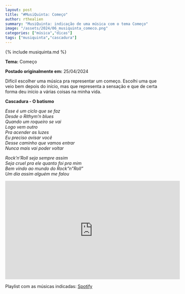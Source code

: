 ```yaml
---
layout: post
title: "#MusiQuinta: Começo"
author: rthealien
summary: "MusiQuinta: indicação de uma música com o tema Começo"
image: "/assets/2024/06_musiquinta_comeco.png"
categories: ["música","dicas"]
tags: ["musiquinta","cascadura"]
---
```


{% include musiquinta.md %}

**Tema:** Começo

**Postado originalmente em:** 25/04/2024

Difícil escolher uma música pra representar um começo. Escolhi uma que veio bem depois do início, mas que representa a sensação e que de certa forma deu início a várias coisas na minha vida.

**Cascadura - O batismo**

*Esse é um ciclo que se faz<br/>*
*Desde o Rithym’n blues<br/>*
*Quando um roqueiro se vai<br/>*
*Logo vem outro<br/>*
*Pra acender as luzes<br/>*
*Eu preciso avisar você<br/>*
*Desse caminho que vamos entrar<br/>*
*Nunca mais vai poder voltar*

*Rock’n’Roll seja sempre assim<br/>*
*Seja cruel pra ele quanto foi pra mim<br/>*
*Bem vindo ao mundo do Rock”n”Roll”<br/>*
*Um dia assim alguém me falou*


<iframe width="560" height="315" src="https://www.youtube-nocookie.com/embed/_HPK0qyhtRY?si=0C0lC53vkaZhYYHd" title="YouTube video player" frameborder="0" allow="accelerometer; autoplay; clipboard-write; encrypted-media; gyroscope; picture-in-picture; web-share" referrerpolicy="strict-origin-when-cross-origin" allowfullscreen="1"></iframe>

Playlist com as músicas indicadas: [Spotify](https://open.spotify.com/playlist/1hdULNQBaidXfzly7oxNRV)